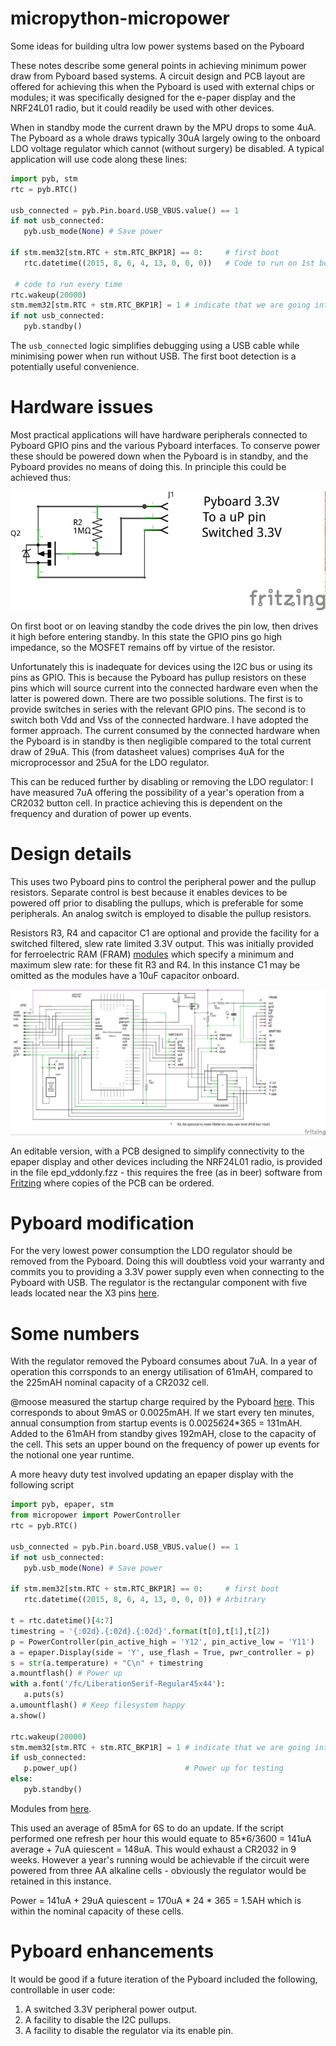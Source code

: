 # micropython-micropower
Some ideas for building ultra low power systems based on the Pyboard

These notes describe some general points in achieving minimum power draw from Pyboard based systems. A
circuit design and PCB layout are offered for achieving this when the Pyboard is used with external chips
or modules; it was specifically designed for the e-paper display and the NRF24L01 radio, but it could
readily be used with other devices.

When in standby mode the current drawn by the MPU drops to some 4uA. The Pyboard as a whole draws typically
30uA largely owing to the onboard LDO voltage regulator which cannot (without surgery) be disabled. A
typical application will use code along these lines:

```python
import pyb, stm
rtc = pyb.RTC()

usb_connected = pyb.Pin.board.USB_VBUS.value() == 1
if not usb_connected:
   pyb.usb_mode(None) # Save power

if stm.mem32[stm.RTC + stm.RTC_BKP1R] == 0:     # first boot
   rtc.datetime((2015, 8, 6, 4, 13, 0, 0, 0))   # Code to run on 1st boot only

 # code to run every time
rtc.wakeup(20000)
stm.mem32[stm.RTC + stm.RTC_BKP1R] = 1 # indicate that we are going into standby mode
if not usb_connected:
   pyb.standby()
```

The ``usb_connected`` logic simplifies debugging using a USB cable while minimising power when run without USB. The
first boot detection is a potentially useful convenience.

# Hardware issues

Most practical applications will have hardware peripherals connected to Pyboard GPIO pins and the
various Pyboard interfaces. To conserve power these should be powered down when the Pyboard is in standby,
and the Pyboard provides no means of doing this. In principle this could be achieved thus:

![Schematic](simple_schem.jpg)

On first boot or on leaving standby the code drives the pin low, then drives it high before entering standby.
In this state the GPIO pins go high impedance, so the MOSFET remains off by virtue of the resistor.

Unfortunately this is inadequate for devices using the I2C bus or using its pins as GPIO. This is because
the Pyboard has pullup resistors on these pins which will source current into the connected hardware
even when the latter is powered down. There are two possible solutions. The first is to provide switches in
series with the relevant GPIO pins. The second is to switch both Vdd and Vss of the connected hardware. I
have adopted the former approach. The current consumed by the connected hardware when the Pyboard is in
standby is then negligible compared to the total current draw of 29uA. This (from datasheet values) comprises
4uA for the microprocessor and 25uA for the LDO regulator.

This can be reduced further by disabling or removing the LDO regulator: I have measured 7uA offering the
possibility of a year's operation from a CR2032 button cell. In practice achieving this is dependent on the
frequency and duration of power up events.

# Design details

This uses two Pyboard pins to control the peripheral power and the pullup resistors. Separate control is
best because it enables devices to be powered off prior to disabling the pullups, which is
preferable for some peripherals. An analog switch is employed to disable the pullup resistors.

Resistors R3, R4 and capacitor C1 are optional and provide the facility for a switched filtered,
slew rate limited 3.3V output. This was initially provided for ferroelectric RAM (FRAM)
[modules](https://learn.adafruit.com/adafruit-i2c-fram-breakout) which specify a minimum and maximum
slew rate: for these fit R3 and R4. In this instance C1 may be omitted as the modules have a 10uF capacitor
onboard.

![Schematic](epd_vddonly_schem.jpg)

An editable version, with a PCB designed to simplify connectivity to the epaper display and other
devices including the NRF24L01 radio, is provided in the file epd_vddonly.fzz - this requires the free
(as in beer) software from [Fritzing](http://fritzing.org/home/) where copies of the PCB can be ordered.
 
 # Pyboard modification
 
 For the very lowest power consumption the LDO regulator should be removed from the Pyboard. Doing this
 will doubtless void your warranty and commits you to providing a 3.3V power supply even when connecting
 to the Pyboard with USB. The regulator is the rectangular component with five leads located near the
 X3 pins [here](http://micropython.org/static/resources/pybv10-pinout.jpg).
 
 # Some numbers
 
 With the regulator removed the Pyboard consumes about 7uA. In a year of operation this corrsponds to
 an energy utilisation of 61mAH, compared to the 225mAH nominal capacity of a CR2032 cell.
 
 @moose measured the startup charge required by the Pyboard [here](http://forum.micropython.org/viewtopic.php?f=6&t=607).
 This corresponds to about 9mAS or 0.0025mAH. If we start every ten minutes, annual consumption from
 startup events is 0.0025*6*24*365 = 131mAH. Added to the 61mAH from standby gives 192mAH, close to the
 capacity of the cell. This sets an upper bound on the frequency of power up events for the notional one
 year runtime.
 
 A more heavy duty test involved updating an epaper display with the following script
 
 ```python
 import pyb, epaper, stm
from micropower import PowerController
rtc = pyb.RTC()

usb_connected = pyb.Pin.board.USB_VBUS.value() == 1
if not usb_connected:
    pyb.usb_mode(None) # Save power

if stm.mem32[stm.RTC + stm.RTC_BKP1R] == 0:     # first boot
    rtc.datetime((2015, 8, 6, 4, 13, 0, 0, 0)) # Arbitrary

t = rtc.datetime()[4:7]
timestring = '{:02d}.{:02d}.{:02d}'.format(t[0],t[1],t[2])
p = PowerController(pin_active_high = 'Y12', pin_active_low = 'Y11')
a = epaper.Display(side = 'Y', use_flash = True, pwr_controller = p)
s = str(a.temperature) + "C\n" + timestring
a.mountflash() # Power up
with a.font('/fc/LiberationSerif-Regular45x44'):
    a.puts(s)
a.umountflash() # Keep filesystem happy
a.show()

rtc.wakeup(20000)
stm.mem32[stm.RTC + stm.RTC_BKP1R] = 1 # indicate that we are going into standby mode
if usb_connected:
    p.power_up()                        # Power up for testing
else:
    pyb.standby()
```

Modules from [here](https://github.com/peterhinch/micropython-epaper.git).

This used an average of 85mA for 6S to do an update. If the script performed one refresh per hour this would equate
to 85*6/3600 = 141uA average + 7uA quiescent = 148uA. This would exhaust a CR2032 in 9 weeks. However a year's
running would be achievable if the circuit were powered from three AA alkaline cells - obviously the regulator would be
retained in this instance.

Power = 141uA + 29uA quiescent = 170uA * 24 * 365 = 1.5AH which is within the nominal capacity of these cells.

# Pyboard enhancements

It would be good if a future iteration of the Pyboard included the following, controllable in user code:  
 1. A switched 3.3V peripheral power output.  
 2. A facility to disable the I2C pullups.  
 3. A facility to disable the regulator via its enable pin.

